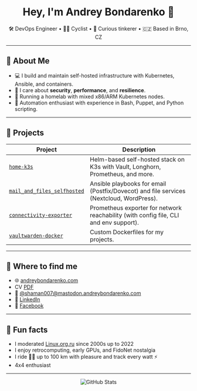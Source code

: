 <h1 align="center">Hey, I'm Andrey Bondarenko 👋</h1>
<p align="center">
  🛠️ DevOps Engineer • 🚴‍♂️ Cyclist • 🧠 Curious tinkerer • 🇨🇿 Based in Brno, CZ
</p>

---

## 🧰 About Me

- 💻 I build and maintain self-hosted infrastructure with Kubernetes, Ansible, and containers.
- 🔐 I care about **security**, **performance**, and **resilience**.
- 🏡 Running a homelab with mixed x86/ARM Kubernetes nodes.
- 📜 Automation enthusiast with experience in Bash, Puppet, and Python scripting.

---

## 🚀 Projects

| Project | Description |
|--------|-------------|
| [`home-k3s`](https://github.com/shaman007/home-k3s) | Helm-based self-hosted stack on K3s with Vault, Longhorn, Prometheus, and more. |
| [`mail_and_files_selfhosted`](https://github.com/shaman007/mail_and_files_selfhosted) | Ansible playbooks for email (Postfix/Dovecot) and file services (Nextcloud, WordPress). |
| [`connectivity-exporter`](https://github.com/shaman007/connectivity-exporter) | Prometheus exporter for network reachability (with config file, CLI and env support). |
| [`vaultwarden-docker`](https://github.com/shaman007/Dockerfiles) | Custom Dockerfiles for my projects. |

---

## 📡 Where to find me

- 🌐 [andreybondarenko.com](https://andreybondarenko.com)
- CV [PDF](https://andreybondarenko.com/cv.pdf)
- 🐘 [@shaman007@mastodon.andreybondarenko.com](https://mastodon.andreybondarenko.com/@shaman007)
- 💼 [LinkedIn](https://www.linkedin.com/in/shaman007)
- 💬 [Facebook](https://www.facebook.com/shaman007)

---

## 🧠 Fun facts

- I moderated [Linux.org.ru](https://www.linux.org.ru) since 2000s up to 2022
- I enjoy retrocomputing, early GPUs, and FidoNet nostalgia
- I ride 🚴‍♂️ up to 100 km with pleasure and track every watt ⚡
- 4x4 enthusiast

---

<p align="center">
  <img src="https://github-readme-stats.vercel.app/api?username=shaman007&show_icons=true&theme=dark" alt="GitHub Stats" />
</p>
